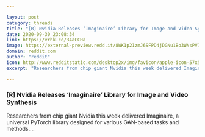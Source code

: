 ```yaml
---

layout: post
category: threads
title: "[R] Nvidia Releases ‘Imaginaire’ Library for Image and Video Synthesis"
date: 2020-09-30 23:08:34
link: https://vrhk.co/34aCCHa
image: https://external-preview.redd.it/8WK1p21zmJ6SFPD4jDGNu1Bo3WNsPVIRmdNCszAnQsE.jpg?width=556&height=291.09947644&auto=webp&crop=556:291.09947644,smart&s=2acb550b723e87c9e460a06e39f5c5ea43b1b314
domain: reddit.com
author: "reddit"
icon: http://www.redditstatic.com/desktop2x/img/favicon/apple-icon-57x57.png
excerpt: "Researchers from chip giant Nvidia this week delivered Imaginaire, a universal PyTorch library designed for various GAN-based tasks and methods...."

---
```


### [R] Nvidia Releases ‘Imaginaire’ Library for Image and Video Synthesis

Researchers from chip giant Nvidia this week delivered Imaginaire, a universal PyTorch library designed for various GAN-based tasks and methods....